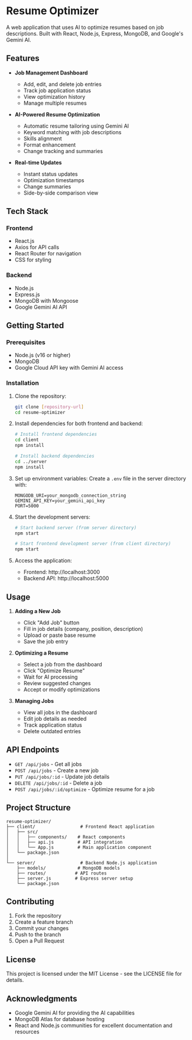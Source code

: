 # Resume Optimizer

A web application that uses AI to optimize resumes based on job descriptions. Built with React, Node.js, Express, MongoDB, and Google's Gemini AI.

## Features

- **Job Management Dashboard**

  - Add, edit, and delete job entries
  - Track job application status
  - View optimization history
  - Manage multiple resumes

- **AI-Powered Resume Optimization**

  - Automatic resume tailoring using Gemini AI
  - Keyword matching with job descriptions
  - Skills alignment
  - Format enhancement
  - Change tracking and summaries

- **Real-time Updates**
  - Instant status updates
  - Optimization timestamps
  - Change summaries
  - Side-by-side comparison view

## Tech Stack

### Frontend

- React.js
- Axios for API calls
- React Router for navigation
- CSS for styling

### Backend

- Node.js
- Express.js
- MongoDB with Mongoose
- Google Gemini AI API

## Getting Started

### Prerequisites

- Node.js (v16 or higher)
- MongoDB
- Google Cloud API key with Gemini AI access

### Installation

1. Clone the repository:

   ```bash
   git clone [repository-url]
   cd resume-optimizer
   ```

2. Install dependencies for both frontend and backend:

   ```bash
   # Install frontend dependencies
   cd client
   npm install

   # Install backend dependencies
   cd ../server
   npm install
   ```

3. Set up environment variables:
   Create a `.env` file in the server directory with:

   ```
   MONGODB_URI=your_mongodb_connection_string
   GEMINI_API_KEY=your_gemini_api_key
   PORT=5000
   ```

4. Start the development servers:

   ```bash
   # Start backend server (from server directory)
   npm start

   # Start frontend development server (from client directory)
   npm start
   ```

5. Access the application:
   - Frontend: http://localhost:3000
   - Backend API: http://localhost:5000

## Usage

1. **Adding a New Job**

   - Click "Add Job" button
   - Fill in job details (company, position, description)
   - Upload or paste base resume
   - Save the job entry

2. **Optimizing a Resume**

   - Select a job from the dashboard
   - Click "Optimize Resume"
   - Wait for AI processing
   - Review suggested changes
   - Accept or modify optimizations

3. **Managing Jobs**
   - View all jobs in the dashboard
   - Edit job details as needed
   - Track application status
   - Delete outdated entries

## API Endpoints

- `GET /api/jobs` - Get all jobs
- `POST /api/jobs` - Create a new job
- `PUT /api/jobs/:id` - Update job details
- `DELETE /api/jobs/:id` - Delete a job
- `POST /api/jobs/:id/optimize` - Optimize resume for a job

## Project Structure

```
resume-optimizer/
├── client/                 # Frontend React application
│   ├── src/
│   │   ├── components/    # React components
│   │   ├── api.js         # API integration
│   │   └── App.js         # Main application component
│   └── package.json
│
└── server/                 # Backend Node.js application
    ├── models/            # MongoDB models
    ├── routes/           # API routes
    ├── server.js         # Express server setup
    └── package.json
```

## Contributing

1. Fork the repository
2. Create a feature branch
3. Commit your changes
4. Push to the branch
5. Open a Pull Request

## License

This project is licensed under the MIT License - see the LICENSE file for details.

## Acknowledgments

- Google Gemini AI for providing the AI capabilities
- MongoDB Atlas for database hosting
- React and Node.js communities for excellent documentation and resources
#
